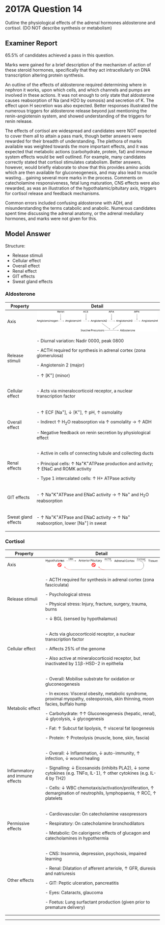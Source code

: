 # 2017A Question 14 
Outline the physiological effects of the adrenal hormones aldosterone and cortisol. (DO NOT describe synthesis or metabolism)


## Examiner Report
65.5% of candidates achieved a pass in this question.


Marks were gained for a brief description of the mechanism of action of these steroid
hormones, specifically that they act intracellularly on DNA transcription altering protein
synthesis.


An outline of the effects of aldosterone required determining where in nephron it works, upon
which cells, and which channels and pumps are involved in these actions. It was not enough to
only state that aldosterone causes reabsorption of Na (and H2O by osmosis) and secretion of K.
The effect upon H secretion was also expected. Better responses illustrated the numerous
triggers for aldosterone release beyond just mentioning the renin-angiotensin system, and
showed understanding of the triggers for renin release.


The effects of cortisol are widespread and candidates were NOT expected to cover them all to
attain a pass mark, though better answers were rewarded for their breadth of understanding.
The plethora of marks available was weighted towards the more important effects, and it was
expected that metabolic actions (carbohydrate, protein, fat) and immune system effects would
be well outlined. For example, many candidates correctly stated that cortisol stimulates
catabolism. Better answers, however, would briefly elaborate to show that this provides amino
acids which are then available for gluconeogenesis, and may also lead to muscle
wasting... gaining several more marks in the process. Comments on catecholamine
responsiveness, fetal lung maturation, CNS effects were also rewarded, as was an illustration of
the hypothalamic/pituitary axis, triggers for cortisol release and feedback mechanisms.


Common errors included confusing aldosterone with ADH, and misunderstanding the terms
catabolic and anabolic. Numerous candidates spent time discussing the adrenal anatomy, or
the adrenal medullary hormones, and marks were not given for this.


## Model Answer
Structure:
* Release stimuli
* Cellular effect
* Overall effect
* Renal effect
* GIT effects
* Sweat gland effects


### Aldosterone

|Property|Detail|
| -- | -- |
|Axis|<img src="\resources\angiotensin.svg">|
|Release stimuli|<p>- Diurnal variation: Nadir 0000, peak 0800</p><p>- ACTH required for synthesis in adrenal cortex (zona glomerulosa)</p><p>- Angiotensin 2 (major)</p><p>- ↑ [K<sup>+</sup>] (minor)</p>|
|Cellular effect|<p>- Acts via mineralocorticoid receptor, a nuclear transcription factor</p>|
|Overall effect|<p>- ↑ ECF [Na<sup>+</sup>], ↓ [K<sup>+</sup>], ↑ pH, ↑ osmolality</p><p>- Indirect ↑ H<sub>2</sub>O reabsorption via ↑ osmolality → ↑ ADH</p><p>- Negative feedback on renin secretion by physiological effect</p>|
|Renal effects|<p>- Active in cells of connecting tubule and collecting ducts</p><p>- Principal cells: ↑ Na<sup>+</sup>K<sup>+</sup>ATPase production and activity; ↑ ENaC and ROMK activity</p><p>- Type 1 intercalated cells: ↑ H+ ATPase activity</p>|
|GIT effects|<p>- ↑ Na<sup>+</sup>K<sup>+</sup>ATPase and ENaC activity → ↑ Na<sup>+</sup> and H<sub>2</sub>O reabsorption</p>|
|Sweat gland effects|<p>- ↑ Na<sup>+</sup>K<sup>+</sup>ATPase and ENaC activity → ↑ Na<sup>+</sup> reabsorption, lower [Na<sup>+</sup>] in sweat</p>|


### Cortisol

|Property|Detail|
| -- | -- |
|Axis|<img src="\resources\cortisol.svg">|
|Release stimuli|<p>- ACTH required for synthesis in adrenal cortex (zona fasciculata)</p><p>- Psychological stress</p><p>- Physical stress: Injury, fracture, surgery, trauma, burns</p><p>- ↓ BGL (sensed by hypothalamus)</p>|
|Cellular effect|<p>- Acts via glucocorticoid receptor, a nuclear transcription factor</p><p>- Affects 25% of the genome</p><p>- Also active at mineralocorticoid receptor, but inactivated by 11β-HSD-2 in epithelia</p>|
|Metabolic effect|<p>- Overall: Mobilise substrate for oxidation or gluconeogenesis</p><p>- In excess: Visceral obesity, metabolic syndrome, proximal myopathy, osteoporosis, skin thinning, moon facies, buffalo hump</p><p>- Carbohydrate: ↑↑ Gluconeogenesis (hepatic, renal), ↓ glycolysis, ↓ glycogenesis</p><p>- Fat: ↑ Subcut fat lipolysis, ↑ visceral fat lipogenesis</p><p>- Protein: ↑ Proteolysis (muscle, bone, skin, fascia)</p>|
|Inflammatory and immune effects|<p>- Overall: ↓ Inflammation, ↓ auto-immunity, ↑ infection, ↓ wound healing</p><p>- Signalling: ↓ Eicosanoids (inhibits PLA2), ↓ some cytokines (e.g. TNFα, IL-1), ↑ other cytokines (e.g. IL-4 by TH2)</p><p>- Cells: ↓ WBC chemotaxis/activation/proliferation, ↑ demargination of neutrophils, lymphopaenia, ↑ RCC, ↑ platelets</p>|
|Permissive effects|<p>- Cardiovascular: On catecholamine vasopressors</p><p>- Respiratory: On catecholamine bronchodilators</p><p>- Metabolic: On calorigenic effects of glucagon and catecholamines in hypothermia</p>|
|Other effects|<p>- CNS: Insomnia, depression, psychosis, impaired learning</p><p>- Renal: Dilatation of afferent arteriole, ↑ GFR, diuresis and natriuresis</p><p>- GIT: Peptic ulceration, pancreatitis</p><p>- Eyes: Cataracts, glaucoma</p><p>- Foetus: Lung surfactant production (given prior to premature delivery)</p>|



--- 

